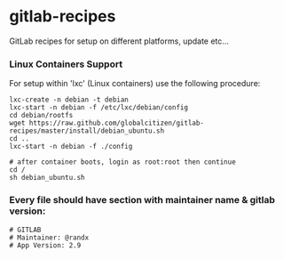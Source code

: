 gitlab-recipes
==============

GitLab recipes for setup on different platforms, update etc...


### Linux Containers Support

For setup within 'lxc' (Linux containers) use the following procedure:

    lxc-create -n debian -t debian
    lxc-start -n debian -f /etc/lxc/debian/config
    cd debian/rootfs
    wget https://raw.github.com/globalcitizen/gitlab-recipes/master/install/debian_ubuntu.sh
    cd ..
    lxc-start -n debian -f ./config

    # after container boots, login as root:root then continue
    cd /
    sh debian_ubuntu.sh
  

### Every file should have section with maintainer name & gitlab version:

    # GITLAB
    # Maintainer: @randx
    # App Version: 2.9
